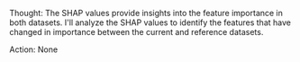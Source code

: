 Thought: The SHAP values provide insights into the feature importance in both datasets. I'll analyze the SHAP values to identify the features that have changed in importance between the current and reference datasets.

Action: None
